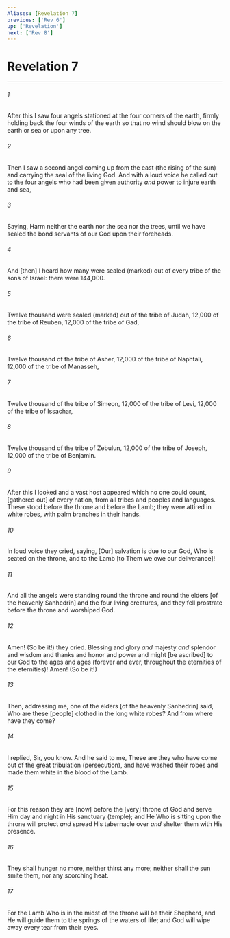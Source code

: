 ```yaml
---
Aliases: [Revelation 7]
previous: ['Rev 6']
up: ['Revelation']
next: ['Rev 8']
---
```

# Revelation 7

***














###### 1 






After this I saw four angels stationed at the four corners of the earth, firmly holding back the four winds of the earth so that no wind should blow on the earth or sea or upon any tree. 













###### 2 






Then I saw a second angel coming up from the east (the rising of the sun) and carrying the seal of the living God. And with a loud voice he called out to the four angels who had been given authority _and_ power to injure earth and sea, 













###### 3 






Saying, Harm neither the earth nor the sea nor the trees, until we have sealed the bond servants of our God upon their foreheads. 













###### 4 






And [then] I heard how many were sealed (marked) out of every tribe of the sons of Israel: there were 144,000. 













###### 5 






Twelve thousand were sealed (marked) out of the tribe of Judah, 12,000 of the tribe of Reuben, 12,000 of the tribe of Gad, 













###### 6 






Twelve thousand of the tribe of Asher, 12,000 of the tribe of Naphtali, 12,000 of the tribe of Manasseh, 













###### 7 






Twelve thousand of the tribe of Simeon, 12,000 of the tribe of Levi, 12,000 of the tribe of Issachar, 













###### 8 






Twelve thousand of the tribe of Zebulun, 12,000 of the tribe of Joseph, 12,000 of the tribe of Benjamin. 













###### 9 






After this I looked and a vast host appeared which no one could count, [gathered out] of every nation, from all tribes and peoples and languages. These stood before the throne and before the Lamb; they were attired in white robes, with palm branches in their hands. 













###### 10 






In loud voice they cried, saying, [Our] salvation is due to our God, Who is seated on the throne, and to the Lamb [to Them we owe our deliverance]! 













###### 11 






And all the angels were standing round the throne and round the elders [of the heavenly Sanhedrin] and the four living creatures, and they fell prostrate before the throne and worshiped God. 













###### 12 






Amen! (So be it!) they cried. Blessing and glory _and_ majesty _and_ splendor and wisdom and thanks and honor and power and might [be ascribed] to our God to the ages and ages (forever and ever, throughout the eternities of the eternities)! Amen! (So be it!) 













###### 13 






Then, addressing me, one of the elders [of the heavenly Sanhedrin] said, Who are these [people] clothed in the long white robes? And from where have they come? 













###### 14 






I replied, Sir, you know. And he said to me, These are they who have come out of the great tribulation (persecution), and have washed their robes and made them white in the blood of the Lamb. 













###### 15 






For this reason they are [now] before the [very] throne of God and serve Him day and night in His sanctuary (temple); and He Who is sitting upon the throne will protect _and_ spread His tabernacle over _and_ shelter them with His presence. 













###### 16 






They shall hunger no more, neither thirst any more; neither shall the sun smite them, nor any scorching heat. 













###### 17 






For the Lamb Who is in the midst of the throne will be their Shepherd, and He will guide them to the springs of the waters of life; and God will wipe away every tear from their eyes.
